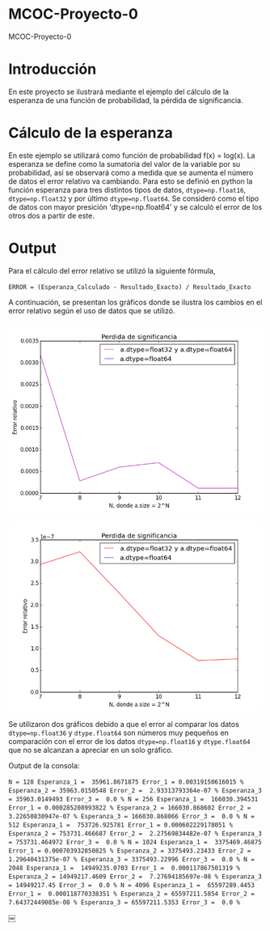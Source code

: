 # MCOC-Proyecto-0

MCOC-Proyecto-0

# Introducción 

En este proyecto se ilustrará mediante el ejemplo del cálculo de la esperanza de una función de probabilidad, la pérdida de significancia. 

# Cálculo de la esperanza 

En este ejemplo se utilizará como función de probabilidad f(x) = log(x). La esperanza se define como la sumatoria del valor de la variable por su probabilidad, así se observará como a medida que se aumenta el número de datos el error relativo va cambiando. 
Para esto se definió en python la función esperanza para tres distintos tipos de datos, `dtype=np.float16`, `dtype=np.float32` y por último `dtype=np.float64`. Se consideró como el tipo de datos con mayor presición 'dtype=np.float64' y se calculó el error de los otros dos a partir de este. 

# Output 

Para el cálculo del error relativo se utilizó la siguiente fórmula, 

`ERROR = (Esperanza_Calculado - Resultado_Exacto) / Resultado_Exacto`

A continuación, se presentan los gráficos donde se ilustra los cambios en el error relativo según el uso de datos que se utilizó.

![Results](loss-of-significance.png) 

![Results](loss-of-significance2.png) 

Se utilizaron dos gráficos debido a que el error al comparar los datos `dtype=np.float36` y `dtype.float64` son números muy pequeños en comparación con el error de los datos `dtype=np.float16` y `dtype.float64` que no se alcanzan a apreciar en un solo gráfico. 


Output de la consola: 

`N = 128
Esperanza_1 =  35961.8671875 Error_1 = 0.00319150616015 %
Esperanza_2 = 35963.0150548 Error_2 =  2.93313793364e-07 %
Esperanza_3 = 35963.0149493 Error_3 =  0.0 %
N = 256
Esperanza_1 =  166030.394531 Error_1 = 0.000285208993822 %
Esperanza_2 = 166030.868602 Error_2 =  3.22650830947e-07 %
Esperanza_3 = 166030.868066 Error_3 =  0.0 %
N = 512
Esperanza_1 =  753726.925781 Error_1 = 0.000602229178051 %
Esperanza_2 = 753731.466687 Error_2 =  2.27569834482e-07 %
Esperanza_3 = 753731.464972 Error_3 =  0.0 %
N = 1024
Esperanza_1 =  3375469.46875 Error_1 = 0.000703932850825 %
Esperanza_2 = 3375493.23433 Error_2 =  1.29640431375e-07 %
Esperanza_3 = 3375493.22996 Error_3 =  0.0 %
N = 2048
Esperanza_1 =  14949235.0703 Error_1 =  0.000117867501319 %
Esperanza_2 = 14949217.4609 Error_2 =  7.27694185697e-08 %
Esperanza_3 = 14949217.45 Error_3 =  0.0 %
N = 4096
Esperanza_1 =  65597289.4453 Error_1 =  0.000118770338351 %
Esperanza_2 = 65597211.5854 Error_2 =  7.64372449085e-08 %
Esperanza_3 = 65597211.5353 Error_3 =  0.0 %`


￼
